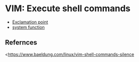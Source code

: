 # VIM: Execute shell commands

- [Exclamation point](../101)
- [system function](../0)


## Refernces

<https://www.baeldung.com/linux/vim-shell-commands-silence

